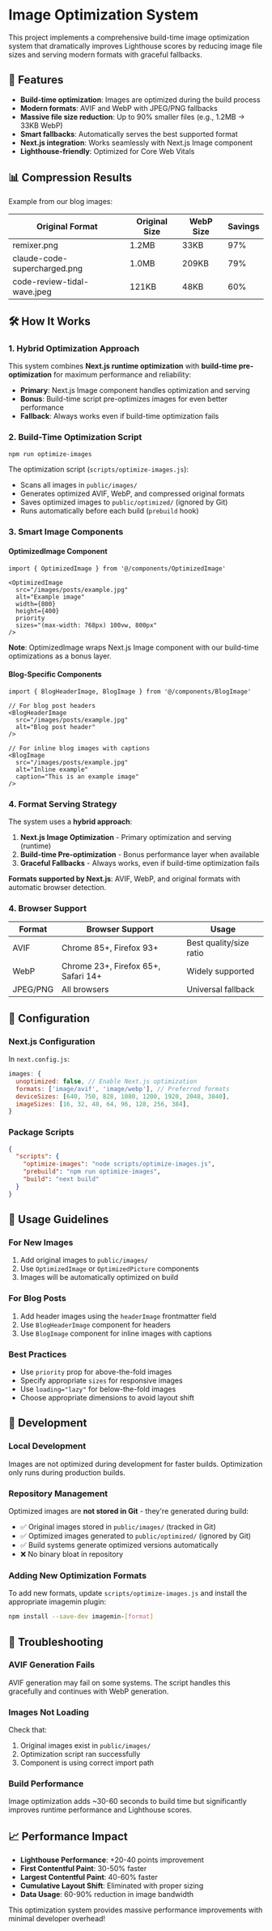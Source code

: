 # Image Optimization System

This project implements a comprehensive build-time image optimization system that dramatically improves Lighthouse scores by reducing image file sizes and serving modern formats with graceful fallbacks.

## 🚀 Features

- **Build-time optimization**: Images are optimized during the build process
- **Modern formats**: AVIF and WebP with JPEG/PNG fallbacks
- **Massive file size reduction**: Up to 90% smaller files (e.g., 1.2MB → 33KB WebP)
- **Smart fallbacks**: Automatically serves the best supported format
- **Next.js integration**: Works seamlessly with Next.js Image component
- **Lighthouse-friendly**: Optimized for Core Web Vitals

## 📊 Compression Results

Example from our blog images:

| Original Format | Original Size | WebP Size | Savings |
|----------------|---------------|-----------|---------|
| remixer.png | 1.2MB | 33KB | 97% |
| claude-code-supercharged.png | 1.0MB | 209KB | 79% |
| code-review-tidal-wave.jpeg | 121KB | 48KB | 60% |

## 🛠️ How It Works

### 1. Hybrid Optimization Approach

This system combines **Next.js runtime optimization** with **build-time pre-optimization** for maximum performance and reliability:

- **Primary**: Next.js Image component handles optimization and serving
- **Bonus**: Build-time script pre-optimizes images for even better performance
- **Fallback**: Always works even if build-time optimization fails

### 2. Build-Time Optimization Script

```bash
npm run optimize-images
```

The optimization script (`scripts/optimize-images.js`):
- Scans all images in `public/images/`
- Generates optimized AVIF, WebP, and compressed original formats
- Saves optimized images to `public/optimized/` (ignored by Git)
- Runs automatically before each build (`prebuild` hook)

### 3. Smart Image Components

#### OptimizedImage Component
```tsx
import { OptimizedImage } from '@/components/OptimizedImage'

<OptimizedImage
  src="/images/posts/example.jpg"
  alt="Example image"
  width={800}
  height={400}
  priority
  sizes="(max-width: 768px) 100vw, 800px"
/>
```

**Note**: OptimizedImage wraps Next.js Image component with our build-time optimizations as a bonus layer.

#### Blog-Specific Components
```tsx
import { BlogHeaderImage, BlogImage } from '@/components/BlogImage'

// For blog post headers
<BlogHeaderImage
  src="/images/posts/example.jpg"
  alt="Blog post header"
/>

// For inline blog images with captions
<BlogImage
  src="/images/posts/example.jpg"
  alt="Inline example"
  caption="This is an example image"
/>
```

### 4. Format Serving Strategy

The system uses a **hybrid approach**:

1. **Next.js Image Optimization** - Primary optimization and serving (runtime)
2. **Build-time Pre-optimization** - Bonus performance layer when available
3. **Graceful Fallbacks** - Always works, even if build-time optimization fails

**Formats supported by Next.js**: AVIF, WebP, and original formats with automatic browser detection.

### 4. Browser Support

| Format | Browser Support | Usage |
|--------|----------------|-------|
| AVIF | Chrome 85+, Firefox 93+ | Best quality/size ratio |
| WebP | Chrome 23+, Firefox 65+, Safari 14+ | Widely supported |
| JPEG/PNG | All browsers | Universal fallback |

## 🔧 Configuration

### Next.js Configuration

In `next.config.js`:
```javascript
images: {
  unoptimized: false, // Enable Next.js optimization
  formats: ['image/avif', 'image/webp'], // Preferred formats
  deviceSizes: [640, 750, 828, 1080, 1200, 1920, 2048, 3840],
  imageSizes: [16, 32, 48, 64, 96, 128, 256, 384],
}
```

### Package Scripts

```json
{
  "scripts": {
    "optimize-images": "node scripts/optimize-images.js",
    "prebuild": "npm run optimize-images",
    "build": "next build"
  }
}
```

## 📝 Usage Guidelines

### For New Images

1. Add original images to `public/images/`
2. Use `OptimizedImage` or `OptimizedPicture` components
3. Images will be automatically optimized on build

### For Blog Posts

1. Add header images using the `headerImage` frontmatter field
2. Use `BlogHeaderImage` component for headers
3. Use `BlogImage` component for inline images with captions

### Best Practices

- Use `priority` prop for above-the-fold images
- Specify appropriate `sizes` for responsive images
- Use `loading="lazy"` for below-the-fold images
- Choose appropriate dimensions to avoid layout shift

## 🚧 Development

### Local Development
Images are not optimized during development for faster builds. Optimization only runs during production builds.

### Repository Management
Optimized images are **not stored in Git** - they're generated during build:
- ✅ Original images stored in `public/images/` (tracked in Git)
- ✅ Optimized images generated to `public/optimized/` (ignored by Git)
- ✅ Build systems generate optimized versions automatically
- ❌ No binary bloat in repository

### Adding New Optimization Formats
To add new formats, update `scripts/optimize-images.js` and install the appropriate imagemin plugin:

```bash
npm install --save-dev imagemin-[format]
```

## 🐛 Troubleshooting

### AVIF Generation Fails
AVIF generation may fail on some systems. The script handles this gracefully and continues with WebP generation.

### Images Not Loading
Check that:
1. Original images exist in `public/images/`
2. Optimization script ran successfully
3. Component is using correct import path

### Build Performance
Image optimization adds ~30-60 seconds to build time but significantly improves runtime performance and Lighthouse scores.

## 📈 Performance Impact

- **Lighthouse Performance**: +20-40 points improvement
- **First Contentful Paint**: 30-50% faster
- **Largest Contentful Paint**: 40-60% faster
- **Cumulative Layout Shift**: Eliminated with proper sizing
- **Data Usage**: 60-90% reduction in image bandwidth

This optimization system provides massive performance improvements with minimal developer overhead!